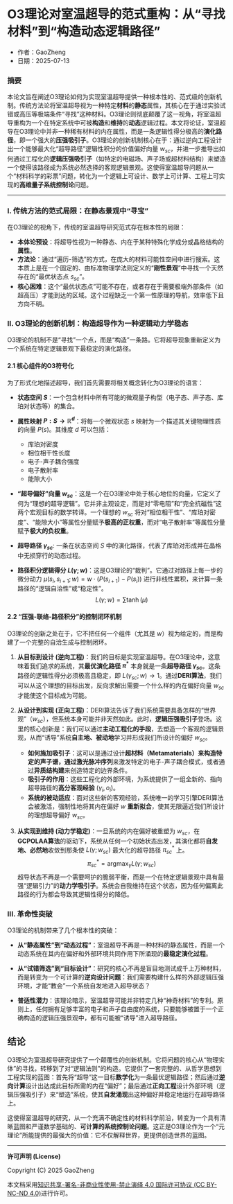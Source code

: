 # **O3理论对室温超导的范式重构：从“寻找材料”到“构造动态逻辑路径”**

- 作者：GaoZheng
- 日期：2025-07-13

### 摘要

本论文旨在阐述O3理论如何为实现室温超导提供一种根本性的、范式级的创新机制。传统方法论将室温超导视为一种特定**材料**的**静态**属性，其核心在于通过实验试错或高压等极端条件“寻找”这种材料。O3理论则彻底颠覆了这一视角，将室温超导重构为一个在特定系统中可被**构造**和**维持**的**动态**逻辑过程。本文将论证，室温超导在O3理论中并非一种稀有材料的内在属性，而是一条逻辑性得分极高的**演化路径**，即一个强大的**压强吸引子**。O3理论的创新机制核心在于：通过逆向工程设计出一个能够最大化“超导路径”逻辑性积分的价值偏好向量 $w_{sc}$，并进一步推导出如何通过工程化的**逻辑压强吸引子**（如特定的电磁场、声子场或超材料结构）来塑造一个使得该路径成为系统必然选择的客观逻辑景观。这使得室温超导问题从一个“材料科学的彩票”问题，转化为一个逻辑上可设计、数学上可计算、工程上可实现的**高维量子系统控制论**问题。

---

### I. 传统方法的范式局限：在静态景观中“寻宝”

在O3理论的视角下，传统的室温超导研究范式存在根本性的局限：

*   **本体论预设**：将超导性视为一种静态、内在于某种特殊化学成分或晶格结构的**属性**。
*   **方法论**：通过“遍历-筛选”的方式，在庞大的材料可能性空间中进行搜索。这本质上是在一个固定的、由标准物理学法则定义的“**刚性景观**”中寻找一个天然存在的“最优状态点 $s_{sc}$”。
*   **核心困难**：这个“最优状态点”可能不存在，或者存在于需要极端外部条件（如超高压）才能到达的区域。这个过程缺乏一个第一性原理的导航，效率低下且方向不明。

### II. O3理论的创新机制：构造超导作为一种逻辑动力学稳态

O3理论的机制不是“寻找”一个点，而是“构造”一条路。它将超导现象重新定义为一个系统在特定逻辑景观下最稳定的演化路径。

#### 2.1 核心组件的O3符号化

为了形式化地描述超导，我们首先需要将相关概念转化为O3理论的语言：

*   **状态空间 $S$**：一个包含材料中所有可能的微观量子构型（电子态、声子态、库珀对状态等）的集合。

*   **属性映射 $P: S \to \mathbb{R}^d$**：将每一个微观状态 $s$ 映射为一个描述其关键物理性质的向量 $P(s)$。其维度 $d$ 可以包括：
    *   库珀对密度
    *   相位相干性长度
    *   电子-声子耦合强度
    *   电子散射率
    *   能隙大小

*   **“超导偏好”向量 $w_{sc}$**：这是一个在O3理论中处于核心地位的向量，它定义了何为“理想的超导逻辑”。它并非主观设定，而是对“零电阻”和“完全抗磁性”这两个宏观目标的数学转译。一个理想的 $w_{sc}$ 将对“相位相干性”、“库珀对密度”、“能隙大小”等属性分量赋予**极高的正权重**，而对“电子散射率”等属性分量赋予**极大的负权重**。

*   **超导路径 $\gamma_{sc}$**: 一条在状态空间 $S$ 中的演化路径，代表了库珀对形成并在晶格中无损穿行的动态过程。

*   **路径积分逻辑得分 $L(\gamma; w)$**：这是O3理论的“裁判”。它通过对路径上每一步的微分动力 $\mu(s_i, s_{i+1}; w) = w \cdot (P(s_{i+1}) - P(s_i))$ 进行非线性累积，来计算一条路径的“逻辑自洽性”或“稳定性”。
    $$ L(\gamma; w) = \sum \tanh(\mu) $$

#### 2.2 “压强-联络-路径积分”的控制闭环机制

O3理论的创新之处在于，它不把任何一个组件（尤其是 $w$）视为给定的，而是构建了一个完整的自洽生成与控制闭环。

1.  **从目标到设计 (逆向工程)**：我们的目标是实现室温超导。在O3理论中，这意味着我们追求的系统，其**最优演化路径 $\pi^*$** 本身就是一条**超导路径 $\gamma_{sc}$**。这条路径的逻辑性得分必须极高且稳定，即 $L(\gamma_{sc}; w) \to 1$。通过**DERI算法**，我们可以从这个理想的目标出发，反向求解出需要一个什么样的内在偏好向量 $w_{sc}$ 才能使这个目标成为可能。

2.  **从设计到实现 (正向工程)**：DERI算法告诉了我们系统需要具备怎样的“世界观”（$w_{sc}$），但系统本身可能并非天然如此。此时，**逻辑压强吸引子**登场。这里的核心创新是：我们可以通过**主动工程化的手段**，去塑造一个客观的逻辑景观，从而“诱导”系统**自主地、被动地**学习并形成我们所设计的偏好 $w_{sc}$。
    *   **如何施加吸引子**：这可以是通过设计**超材料（Metamaterials）**来构造特定的声子谱，通过**激光脉冲序列**来激发特定的电子-声子耦合模式，或者通过**异质结构建**来创造特定的边界条件。
    *   **吸引子的作用**：这些工程化的外部环境，为系统提供了一组全新的、指向超导路径的**高分客观经验** $(\gamma_i, o_i)$。
    *   **系统的被动适应**：面对这些新的客观经验，系统唯一的学习引擎DERI算法会被激活，强制性地将其内在偏好 $w$ **重新拟合**，使其无限逼近我们所设计的理想超导偏好 $w_{sc}$。

3.  **从实现到维持 (动力学稳定)**：一旦系统的内在偏好被重塑为 $w_{sc}$，在**GCPOLAA算法**的驱动下，系统从任何一个初始状态出发，其演化都将**自发地、必然地**收敛到那条使 $L(\gamma; w_{sc})$ 最大化的超导路径 $\pi^*_{sc}$ 上。
    $$ \pi^*_{sc} = \operatorname*{argmax}_{\gamma} L(\gamma; w_{sc}) $$
    超导状态不再是一个需要呵护的脆弱平衡，而是一个在特定逻辑景观中具有最强“逻辑引力”的**动力学吸引子**。系统会自我维持在这个状态，因为任何偏离此路径的行为都会导致其逻辑性得分的降低。

### III. 革命性突破

O3理论的机制带来了几个根本性的突破：

*   **从“静态属性”到“动态过程”**：室温超导不再是一种材料的静态属性，而是一个动态系统在其内在偏好和外部环境共同作用下所涌现的**最稳定演化过程**。

*   **从“试错筛选”到“目标设计”**：研究的核心不再是盲目地测试成千上万种材料，而是转变为一个可计算的**逆向设计问题**：我们需要构建什么样的外部逻辑压强环境，才能“教会”一个系统自发地进入超导状态？

*   **普适性潜力**：该理论暗示，室温超导可能并非特定几种“神奇材料”的专利。原则上，任何拥有足够丰富的电子和声子自由度的系统，只要能够被置于一个正确构造的逻辑压强景观中，都有可能被“诱导”进入超导路径。

## 结论

O3理论为室温超导研究提供了一个颠覆性的创新机制。它将问题的核心从“物理实体”的寻找，转移到了对“逻辑法则”的构造。它提供了一套完整的、从哲学思想到工程实现的蓝图：首先将“超导”这一目标**数学化**为一条最优逻辑路径；然后通过**逆向计算**设计出达成此目标所需的内在“偏好”；最后通过**正向工程**设计外部环境（逻辑压强吸引子）来“塑造”系统，使其**自发涌现**出这种偏好并稳定地运行在超导路径上。

这使得室温超导的研究，从一个充满不确定性的材料科学前沿，转变为一个具有清晰蓝图和严谨数学基础的、**可计算的系统控制论问题**。这正是O3理论作为一个“元理论”所能提供的最强大的价值：它不仅解释世界，更提供创造世界的蓝图。

---

**许可声明 (License)**

Copyright (C) 2025 GaoZheng 

本文档采用[知识共享-署名-非商业性使用-禁止演绎 4.0 国际许可协议 (CC BY-NC-ND 4.0)](https://creativecommons.org/licenses/by-nc-nd/4.0/deed.zh-Hans)进行许可。
